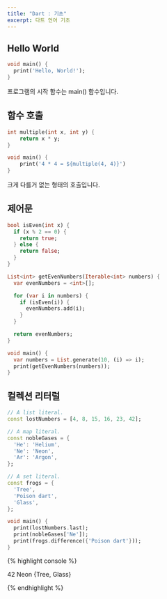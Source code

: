 ```yaml
---
title: "Dart : 기초"
excerpt: 다트 언어 기초
---
```


## Hello World

```dart
void main() {
  print('Hello, World!');
}
```

프로그램의 시작 함수는 main() 함수입니다.

## 함수 호출

```dart
int multiple(int x, int y) {
    return x * y;
}

void main() {
    print('4 * 4 = ${multiple(4, 4)}')
}
```

크게 다를거 없는 형태의 호출입니다.

## 제어문

```dart
bool isEven(int x) {
  if (x % 2 == 0) {
    return true;
  } else {
    return false;
  }
}

List<int> getEvenNumbers(Iterable<int> numbers) {
  var evenNumbers = <int>[];

  for (var i in numbers) {
    if (isEven(i)) {
      evenNumbers.add(i);
    }
  }

  return evenNumbers;
}

void main() {
  var numbers = List.generate(10, (i) => i);
  print(getEvenNumbers(numbers));
}
```

## 컬렉션 리터럴

```dart
// A list literal.
const lostNumbers = [4, 8, 15, 16, 23, 42];

// A map literal.
const nobleGases = {
  'He': 'Helium',
  'Ne': 'Neon',
  'Ar': 'Argon',
};

// A set literal.
const frogs = {
  'Tree',
  'Poison dart',
  'Glass',
};

void main() {
  print(lostNumbers.last);
  print(nobleGases['Ne']);
  print(frogs.difference({'Poison dart'}));
}
```

{% highlight console %}

42
Neon
{Tree, Glass}

{% endhighlight %}
